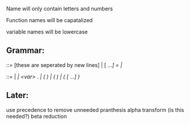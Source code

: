 
Name will only contain letters and numbers

Function names will be capatalized

variable names will be lowercase


## Grammar:

<program> ::= [these are seperated by new lines]
    | <fname> [<var> <var >...] = <exp>
    | <exp>

<exp> ::=
    | <var>
    | \<var> . <exp>
    | ( <exp> )
    | ( <exp> <exp> )
    | ( <fname> [<exp> <exp> ...] )

## Later:
use precedence to remove unneeded pranthesis
alpha transform (is this needed?)
beta reduction
